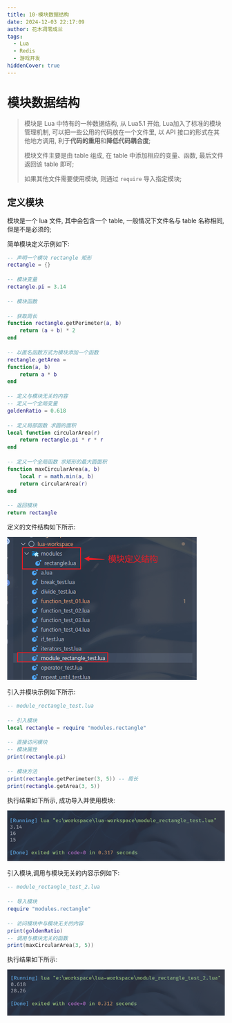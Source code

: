 ```yaml
---
title: 10-模块数据结构
date: 2024-12-03 22:17:09
author: 花木凋零成兰
tags:
  - Lua
  - Redis
  - 游戏开发
hiddenCover: true
---
```


# 模块数据结构

> 模块是 Lua 中特有的一种数据结构, 从 Lua5.1 开始, Lua加入了标准的模块管理机制, 可以把一些公用的代码放在一个文件里, 以 API 接口的形式在其他地方调用, 利于**代码的重用**和**降低代码耦合度**;
> 
> 模块文件主要是由 table 组成, 在 table 中添加相应的变量、函数, 最后文件返回该 table 即可;
> 
> 如果其他文件需要使用模块, 则通过 `require` 导入指定模块;
> 
> 

## 定义模块

模块是一个 lua 文件, 其中会包含一个 table, 一般情况下文件名与 table 名称相同, 但是不是必须的;

简单模块定义示例如下:

```lua
-- 声明一个模块 rectangle 矩形
rectangle = {}

-- 模块变量
rectangle.pi = 3.14

-- 模块函数

-- 获取周长
function rectangle.getPerimeter(a, b)
    return (a + b) * 2
end

-- 以匿名函数方式为模块添加一个函数
rectangle.getArea =
function(a, b)
    return a * b
end

-- 定义与模块无关的内容
-- 定义一个全局变量
goldenRatio = 0.618

-- 定义局部函数 求圆的面积
local function circularArea(r)
    return rectangle.pi * r * r
end

-- 定义一个全局函数 求矩形的最大圆面积
function maxCircularArea(a, b)
    local r = math.min(a, b)
    return circularArea(r)
end

-- 返回模块
return rectangle

```

定义的文件结构如下所示:

[//]: # (![]&#40;https://img.upyun.ytazwc.top/blog/202412032234116.png&#41;)
![](assets/2025-09-17-tMbErP.png)

引入并模块示例如下所示: 

```lua
-- module_rectangle_test.lua

-- 引入模块
local rectangle = require "modules.rectangle"

-- 直接访问模块
-- 模块属性
print(rectangle.pi)

-- 模块方法
print(rectangle.getPerimeter(3, 5)) -- 周长
print(rectangle.getArea(3, 5))

```

执行结果如下所示, 成功导入并使用模块: 

[//]: # (![]&#40;https://img.upyun.ytazwc.top/blog/202412032235213.png&#41;)
![](assets/2025-09-17-c1Ne5C.png)

引入模块,调用与模块无关的内容示例如下:

```lua
-- module_rectangle_test_2.lua

-- 导入模块
require "modules.rectangle"

-- 访问模块中与模块无关的内容
print(goldenRatio)
-- 调用与模块无关的函数
print(maxCircularArea(3, 5))
```

执行结果如下所示:

[//]: # (![]&#40;https://img.upyun.ytazwc.top/blog/202412032246801.png&#41;)
![](assets/2025-09-17-sOTOVh.png)


